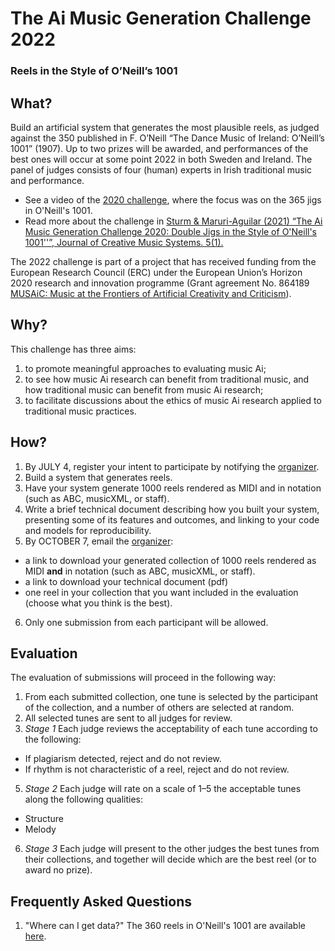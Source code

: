 # The Ai Music Generation Challenge 2022

### Reels in the Style of O’Neill’s 1001
 
## What?
Build an artificial system that generates the most plausible reels, as judged against the 350 published in F. O’Neill “The Dance Music of Ireland: O’Neill’s 1001” (1907). Up to two prizes will be awarded, and performances of the best ones will occur at some point 2022 in both Sweden and Ireland. The panel of judges consists of four (human) experts in Irish traditional music and performance. 

- See a video of the [2020 challenge](https://youtu.be/KSoSyoEx6hc), where the focus was on the 365 jigs in O'Neill's 1001.
- Read more about the challenge in [Sturm & Maruri-Aguilar (2021) “The Ai Music Generation Challenge 2020: Double Jigs in the Style of O'Neill's 1001''”, Journal of Creative Music Systems. 5(1).](https://doi.org/10.5920/jcms.950)

The 2022 challenge is part of a project that has received funding from the European Research Council (ERC) under the European Union’s Horizon 2020 research and innovation programme (Grant agreement No. 864189 [MUSAiC: Music at the Frontiers of Artificial Creativity and Criticism](https://www.kth.se/is/tmh/speech-communication/musaic-music-at-the-frontiers-of-artificial-creativity-and-criticism-1.950539)).
 
## Why?
This challenge has three aims:
1. to promote meaningful approaches to evaluating music Ai;
2. to see how music Ai research can benefit from traditional music, and how traditional music can benefit from music Ai research;
3. to facilitate discussions about the ethics of music Ai research applied to traditional music practices.

## How?
1. By JULY 4, register your intent to participate by notifying the [organizer](mailto:bobs@kth.se?subject=Participation-in-the-Ai-Music-Generation-Challenge-2022).
2. Build a system that generates reels.
3. Have your system generate 1000 reels rendered as MIDI and in notation (such as ABC, musicXML, or staff).
4. Write a brief technical document describing how you built your system, presenting some of its features and outcomes, and linking to your code and models for reproducibility.
5. By OCTOBER 7, email the [organizer](mailto:bobs@kth.se):
- a link to download your generated collection of 1000 reels rendered as MIDI **and** in notation (such as ABC, musicXML, or staff).
- a link to download your technical document (pdf)
- one reel in your collection that you want included in the evaluation (choose what you think is the best).
6. Only one submission from each participant will be allowed.

## Evaluation
The evaluation of submissions will proceed in the following way:
1. From each submitted collection, one tune is selected by the participant of the collection, and a number of others are selected at random.
3. All selected tunes are sent to all judges for review.
4. _Stage 1_ Each judge reviews the acceptability of each tune according to the following:
- If plagiarism detected, reject and do not review.
- If rhythm is not characteristic of a reel, reject and do not review.
5. _Stage 2_ Each judge will rate on a scale of 1–5 the acceptable tunes along the following qualities:
- Structure
- Melody
6. _Stage 3_ Each judge will present to the other judges the best tunes from their collections, and together will decide which are the best reel (or to award no prize).

## Frequently Asked Questions
1. "Where can I get data?" The 360 reels in O'Neill's 1001 are available [here](http://john-chambers.us/~jc/music/book/ONeills/1001/). 
